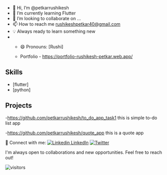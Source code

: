 - 👋 Hi, I’m @petkarrushikesh
- 🌱 I’m currently learning Flutter
- 💞️ I’m looking to collaborate on ...
- 📫 How to reach me rushikeshpetkar40@gmail.com
- 💡 Always ready to learn something new
- - 😄 Pronouns: [Rushi]
 
  - Portfolio - https://portfolio-rushikesh-petkar.web.app/

## Skills

- [flutter]
- [python]

## Projects

-https://github.com/petkarrushikesh/to_do_app_task1
this is simple to-do list app

-https://github.com/petkarrushikesh/quote_app
this is a quote app 


🚀 Connect with me:
[![Linkedin](https://i.stack.imgur.com/gVE0j.png) LinkedIn](https://www.linkedIn.com/in/rushikesh-petkar-a043bb239)
[![Twitter](https://img.shields.io/badge/Twitter-YourTwitter-blue)](https://twitter.com/RUSHIKESHPETK14)

I'm always open to collaborations and new opportunities. Feel free to reach out!

![visitors](https://visitor-badge.glitch.me/badge?page_id=YourUsername.YourUsername)
